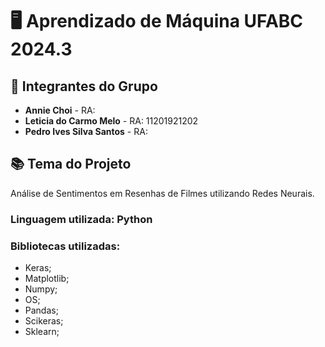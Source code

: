 # 🖥️ Aprendizado de Máquina UFABC 2024.3

## 👥 Integrantes do Grupo
- **Annie Choi** - RA: 
- **Leticia do Carmo Melo** - RA: 11201921202
- **Pedro Ives Silva Santos** - RA: 

## 📚 Tema do Projeto
Análise de Sentimentos em Resenhas de Filmes utilizando Redes Neurais.

### Linguagem utilizada: Python 

### Bibliotecas utilizadas:
- Keras;
- Matplotlib;
- Numpy;
- OS;
- Pandas;
- Scikeras;
- Sklearn;




